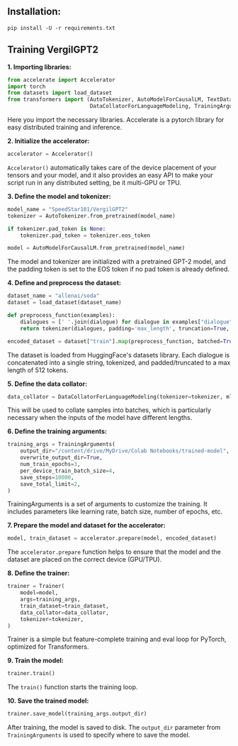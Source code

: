 ## Installation:

```
pip install -U -r requirements.txt
```

## Training VergilGPT2
**1. Importing libraries:**
```python
from accelerate import Accelerator
import torch
from datasets import load_dataset
from transformers import (AutoTokenizer, AutoModelForCausalLM, TextDataset, 
                          DataCollatorForLanguageModeling, TrainingArguments, Trainer)
```
Here you import the necessary libraries. Accelerate is a pytorch library for easy distributed training and inference.

**2. Initialize the accelerator:**
```python
accelerator = Accelerator()
```
`Accelerator()` automatically takes care of the device placement of your tensors and your model, and it also provides an easy API to make your script run in any distributed setting, be it multi-GPU or TPU.

**3. Define the model and tokenizer:**
```python
model_name = "SpeedStar101/VergilGPT2"
tokenizer = AutoTokenizer.from_pretrained(model_name)

if tokenizer.pad_token is None:
    tokenizer.pad_token = tokenizer.eos_token

model = AutoModelForCausalLM.from_pretrained(model_name)
```
The model and tokenizer are initialized with a pretrained GPT-2 model, and the padding token is set to the EOS token if no pad token is already defined.

**4. Define and preprocess the dataset:**
```python
dataset_name = "allenai/soda"
dataset = load_dataset(dataset_name)

def preprocess_function(examples):
    dialogues = [' '.join(dialogue) for dialogue in examples["dialogue"]]
    return tokenizer(dialogues, padding='max_length', truncation=True, max_length=512)

encoded_dataset = dataset["train"].map(preprocess_function, batched=True)
```
The dataset is loaded from HuggingFace's datasets library. Each dialogue is concatenated into a single string, tokenized, and padded/truncated to a max length of 512 tokens.

**5. Define the data collator:**
```python
data_collator = DataCollatorForLanguageModeling(tokenizer=tokenizer, mlm=False)
```
This will be used to collate samples into batches, which is particularly necessary when the inputs of the model have different lengths.

**6. Define the training arguments:**
```python
training_args = TrainingArguments(
    output_dir="/content/drive/MyDrive/Colab Notebooks/trained-model",
    overwrite_output_dir=True,
    num_train_epochs=3,
    per_device_train_batch_size=4,
    save_steps=10000,
    save_total_limit=2,
)
```
TrainingArguments is a set of arguments to customize the training. It includes parameters like learning rate, batch size, number of epochs, etc.

**7. Prepare the model and dataset for the accelerator:**
```python
model, train_dataset = accelerator.prepare(model, encoded_dataset)
```
The `accelerator.prepare` function helps to ensure that the model and the dataset are placed on the correct device (GPU/TPU).

**8. Define the trainer:**
```python
trainer = Trainer(
    model=model,
    args=training_args,
    train_dataset=train_dataset,
    data_collator=data_collator,
    tokenizer=tokenizer,
)
```
Trainer is a simple but feature-complete training and eval loop for PyTorch, optimized for Transformers.

**9. Train the model:**
```python
trainer.train()
```
The `train()` function starts the training loop. 

**10. Save the trained model:**
```python
trainer.save_model(training_args.output_dir)
```
After training, the model is saved to disk. The `output_dir` parameter from `TrainingArguments` is used to specify where to save the model.
